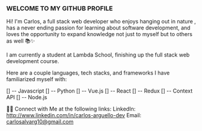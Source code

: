 ### WELCOME TO MY GITHUB PROFILE 

Hi! I'm Carlos, a full stack web developer who enjoys hanging out in nature , has a never ending passion for learning about software development, 
and loves the opportunity to expand knowledge not just to myself but to others as well 📚✨

I am currently a student at Lambda School, finishing up the full stack web development course.

Here are a couple languages, tech stacks, and frameworks I have familiarized myself with:

[] -- Javascript
[] -- Python
[] -- Vue.js
[] -- React
[] -- Redux
[] -- Context API
[] -- Node.js


🤝🏻  Connect with Me at the following links: 
LinkedIn: http://www.linkedin.com/in/carlos-arguello-dev
Email: carlosalvarg10@gmail.com
